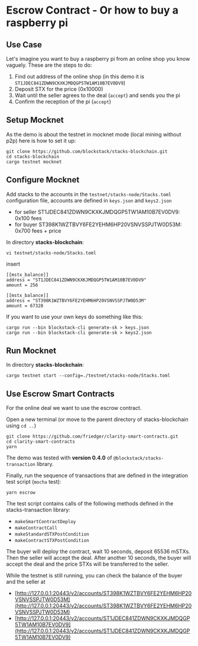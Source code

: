 # Escrow Contract - Or how to buy a raspberry pi

## Use Case

Let's imagine you want to buy a raspberry pi from an online shop you know vaguely. These are the steps to do:

1. Find out address of the online shop (in this demo it is `ST1JDEC841ZDWN9CKXKJMDQGP5TW1AM10B7EV0DV9`)
1. Deposit STX for the price (0x10000)
1. Wait until the seller agrees to the deal (`accept`) and sends you the pi
1. Confirm the reception of the pi (`accept`)

## Setup Mocknet

As the demo is about the testnet in mocknet mode (local mining without p2p) here is how to set it up:

```
git clone https://github.com/blockstack/stacks-blockchain.git
cd stacks-blockchain
cargo testnet mocknet
```

## Configure Mocknet

Add stacks to the accounts in the `testnet/stacks-node/Stacks.toml` configuration file, accounts are defined in `keys.json` and `keys2.json`

- for seller ST1JDEC841ZDWN9CKXKJMDQGP5TW1AM10B7EV0DV9: 0x100 fees
- for buyer ST398K1WZTBVY6FE2YEHM6HP20VSNVSSPJTW0D53M: 0x700 fees + price

In directory **stacks-blockchain**:

```
vi testnet/stacks-node/Stacks.toml
```

insert

```
[[mstx_balance]]
address = "ST1JDEC841ZDWN9CKXKJMDQGP5TW1AM10B7EV0DV9"
amount = 256

[[mstx_balance]]
address = "ST398K1WZTBVY6FE2YEHM6HP20VSNVSSPJTW0D53M"
amount = 67328
```

If you want to use your own keys do something like this:

```
cargo run --bin blockstack-cli generate-sk > keys.json
cargo run --bin blockstack-cli generate-sk > keys2.json
```

## Run Mocknet

In directory **stacks-blockchain**:

```
cargo testnet start --config=./testnet/stacks-node/Stacks.toml
```

## Use Escrow Smart Contracts

For the online deal we want to use the escrow contract.

Open a new terminal (or move to the parent directory of stacks-blockchain using `cd ..`)

```
git clone https://github.com/friedger/clarity-smart-contracts.git
cd clarity-smart-contracts
yarn
```

The demo was tested with **version 0.4.0** of `@blockstack/stacks-transaction` library.

Finally, run the sequence of transactions that are defined in the integration test script (`mocha` test):

```
yarn escrow
```

The test script contains calls of the following methods defined in the stacks-transaction library:

- `makeSmartContractDeploy`
- `makeContractCall`
- `makeStandardSTXPostCondition`
- `makeContractSTXPostCondition`

The buyer will deploy the contract, wait 10 seconds, deposit 65536 mSTXs. Then the seller will accept the deal. After another 10 seconds, the buyer will accept the deal and the price STXs will be transferred to the seller.

While the testnet is still running, you can check the balance of the buyer and the seller at
* [http://127.0.0.1:20443/v2/accounts/ST398K1WZTBVY6FE2YEHM6HP20VSNVSSPJTW0D53M](http://127.0.0.1:20443/v2/accounts/ST398K1WZTBVY6FE2YEHM6HP20VSNVSSPJTW0D53M)
* [http://127.0.0.1:20443/v2/accounts/ST1JDEC841ZDWN9CKXKJMDQGP5TW1AM10B7EV0DV9](http://127.0.0.1:20443/v2/accounts/ST1JDEC841ZDWN9CKXKJMDQGP5TW1AM10B7EV0DV9)
